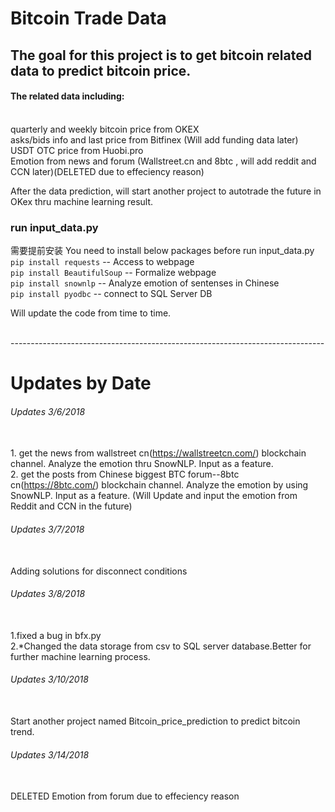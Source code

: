 # Bitcoin Trade Data
## The goal for this project is to get bitcoin related data to predict bitcoin price.

#### The related data including:
<br> quarterly and weekly bitcoin price from OKEX
<br> asks/bids info and last price from Bitfinex (Will add funding data later)
<br> USDT OTC price from Huobi.pro
<br> Emotion from news and forum (Wallstreet.cn and 8btc , will add reddit and CCN later)(DELETED due to effeciency reason)

After the data prediction, will start another project to autotrade the future in OKex thru machine learning result.

### run input_data.py

需要提前安装
You need to install below packages before run input_data.py
<br>`pip install requests` -- Access to webpage
<br>`pip install BeautifulSoup` -- Formalize webpage
<br>`pip install snownlp` -- Analyze emotion of sentenses in Chinese
<br>`pip install pyodbc` -- connect to SQL Server DB

 Will update the code from time to time.

<br> ------------------------------------------------------------------------------

# Updates by Date

###### Updates 3/6/2018 
<br> 1. get the news from wallstreet cn(https://wallstreetcn.com/) blockchain channel. Analyze the emotion thru SnowNLP. Input as a feature.
<br> 2. get the posts from Chinese biggest BTC forum--8btc cn(https://8btc.com/) blockchain channel. Analyze the emotion by using SnowNLP. Input as a feature.
(Will Update and input the emotion from Reddit and CCN in the future)

###### Updates 3/7/2018 
<br>  Adding solutions for disconnect conditions

###### Updates 3/8/2018
<br> 1.fixed a bug in bfx.py
<br> 2.*Changed the data storage from csv to SQL server database.Better for further machine learning process.

###### Updates 3/10/2018
<br> Start another project named Bitcoin_price_prediction to predict bitcoin trend.

###### Updates 3/14/2018
<br> DELETED Emotion from forum due to effeciency reason
